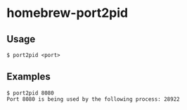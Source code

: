 # homebrew-port2pid

## Usage
```	  
$ port2pid <port>
```

## Examples
```
$ port2pid 8080
Port 8080 is being used by the following process: 28922
```
